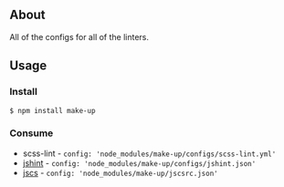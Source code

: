 ## About

All of the configs for all of the linters.

## Usage

### Install

```
$ npm install make-up
```

### Consume

* scss-lint - `config: 'node_modules/make-up/configs/scss-lint.yml'`
* [jshint](https://github.com/gruntjs/grunt-contrib-jshint) - `config: 'node_modules/make-up/configs/jshint.json'`
* [jscs](https://github.com/jscs-dev/grunt-jscs) - `config: 'node_modules/make-up/jscsrc.json'`